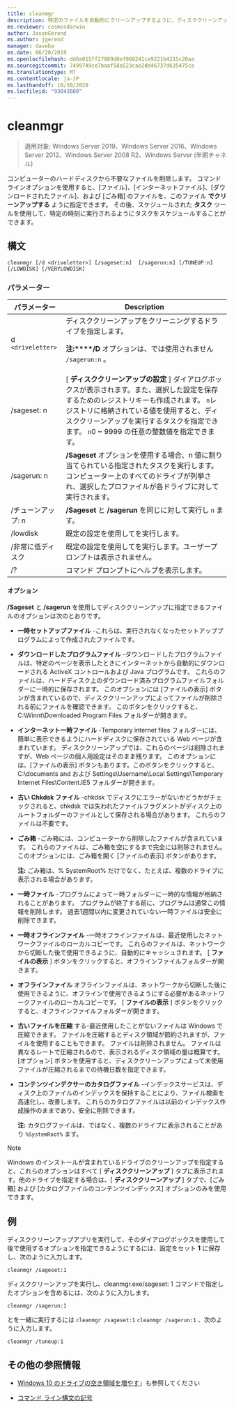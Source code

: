 ```yaml
---
title: cleanmgr
description: 特定のファイルを自動的にクリーンアップするように、ディスククリーンアップツール (Cleanmgr.exe) を構成します。
ms.reviewer: cosmosdarwin
author: JasonGerend
ms.author: jgerend
manager: daveba
ms.date: 06/20/2019
ms.openlocfilehash: dd8a015ff27809d0ef960241ce9221b4215c20aa
ms.sourcegitcommit: 7499749ce7baaf58a523cae2dd46737d635475ce
ms.translationtype: MT
ms.contentlocale: ja-JP
ms.lasthandoff: 10/30/2020
ms.locfileid: "93043880"
---
```

# <a name="cleanmgr"></a>cleanmgr

> 適用対象: Windows Server 2019、Windows Server 2016、Windows Server 2012、Windows Server 2008 R2、Windows Server (半期チャネル)

コンピューターのハードディスクから不要なファイルを削除します。 コマンドラインオプションを使用すると、[ファイル]、[インターネットファイル]、[ダウンロードされたファイル]、および [ごみ箱] のファイルを、このファイル **でクリーンアップする** ように指定できます。 その後、スケジュールされた **タスク** ツールを使用して、特定の時刻に実行されるようにタスクをスケジュールすることができます。

## <a name="syntax"></a>構文

```
cleanmgr [/d <driveletter>] [/sageset:n]  [/sagerun:n] [/TUNEUP:n] [/LOWDISK] [/VERYLOWDISK]
```

### <a name="parameters"></a>パラメーター

| パラメーター | Description |
| --------- | ----------- |
| d `<driveletter>` | ディスククリーンアップをクリーニングするドライブを指定します。<p>**注:****/D** オプションは、では使用されません `/sagerun:n` 。 |
| /sageset: n | [ **ディスククリーンアップの設定** ] ダイアログボックスが表示されます。また、選択した設定を保存するためのレジストリキーも作成されます。 `n`レジストリに格納されている値を使用すると、ディスククリーンアップを実行するタスクを指定できます。 `n`0 ~ 9999 の任意の整数値を指定できます。 |
| /sagerun: n | **/Sageset** オプションを使用する場合、n 値に割り当てられている指定されたタスクを実行します。 コンピューター上のすべてのドライブが列挙され、選択したプロファイルが各ドライブに対して実行されます。 |
| /チューンアップ: n | **/Sageset** と **/sagerun** を同じに対して実行し `n` ます。 |
| /lowdisk | 既定の設定を使用してを実行します。 |
| /非常に低ディスク | 既定の設定を使用してを実行します。ユーザープロンプトは表示されません。 |
| /? | コマンド プロンプトにヘルプを表示します。 |

#### <a name="options"></a>オプション

**/Sageset** と **/sagerun** を使用してディスククリーンアップに指定できるファイルのオプションは次のとおりです。

- **一時セットアップファイル** -これらは、実行されなくなったセットアッププログラムによって作成されたファイルです。

- **ダウンロードしたプログラムファイル** -ダウンロードしたプログラムファイルは、特定のページを表示したときにインターネットから自動的にダウンロードされる ActiveX コントロールおよび Java プログラムです。 これらのファイルは、ハードディスク上のダウンロード済みプログラムファイルフォルダーに一時的に保存されます。 このオプションには [ファイルの表示] ボタンが含まれているので、ディスククリーンアップによってファイルが削除される前にファイルを確認できます。 このボタンをクリックすると、C:\Winnt\Downloaded Program Files フォルダーが開きます。

- **インターネット一時ファイル** -Temporary internet files フォルダーには、簡単に表示できるようにハードディスクに保存されている Web ページが含まれています。 ディスククリーンアップでは、これらのページは削除されますが、Web ページの個人用設定はそのまま残ります。 このオプションには、[ファイルの表示] ボタンもあります。このボタンをクリックすると、C:\documents and および Settings\Username\Local Settings\Temporary Internet Files\Content.IE5 フォルダーが開きます。

- **古い Chkdsk ファイル** -chkdsk でディスクにエラーがないかどうかがチェックされると、chkdsk では失われたファイルフラグメントがディスク上のルートフォルダーのファイルとして保存される場合があります。 これらのファイルは不要です。

- **ごみ箱** -ごみ箱には、コンピューターから削除したファイルが含まれています。 これらのファイルは、ごみ箱を空にするまで完全には削除されません。 このオプションには、ごみ箱を開く [ファイルの表示] ボタンがあります。<p>**注:** ごみ箱は、% SystemRoot% だけでなく、たとえば、複数のドライブに表示される場合があります。

- **一時ファイル** -プログラムによって一時フォルダーに一時的な情報が格納されることがあります。 プログラムが終了する前に、プログラムは通常この情報を削除します。 過去1週間以内に変更されていない一時ファイルは安全に削除できます。

- **一時オフラインファイル** -一時オフラインファイルは、最近使用したネットワークファイルのローカルコピーです。 これらのファイルは、ネットワークから切断した後で使用できるように、自動的にキャッシュされます。 [ **ファイルの表示** ] ボタンをクリックすると、オフラインファイルフォルダーが開きます。

- **オフラインファイル** オフラインファイルは、ネットワークから切断した後に使用できるように、オフラインで使用できるようにする必要があるネットワークファイルのローカルコピーです。 [ **ファイルの表示** ] ボタンをクリックすると、オフラインファイルフォルダーが開きます。

- **古いファイルを圧縮** する-最近使用したことがないファイルは Windows で圧縮できます。 ファイルを圧縮するとディスク領域が節約されますが、ファイルを使用することもできます。 ファイルは削除されません。 ファイルは異なるレートで圧縮されるので、表示されるディスク領域の量は概算です。 [オプション] ボタンを使用すると、ディスククリーンアップによって未使用ファイルが圧縮されるまでの待機日数を指定できます。

- **コンテンツインデクサーのカタログファイル** -インデックスサービスは、ディスク上のファイルのインデックスを保持することにより、ファイル検索を高速化し、改善します。 これらのカタログファイルは以前のインデックス作成操作のままであり、安全に削除できます。<p>**注:** カタログファイルは、ではなく、複数のドライブに表示されることがあり `%SystemRoot%` ます。

>[!NOTE]
> Windows のインストールが含まれているドライブのクリーンアップを指定すると、これらのオプションはすべて [ **ディスククリーンアップ** ] タブに表示されます。他のドライブを指定する場合は、[ **ディスククリーンアップ** ] タブで、[ごみ箱] および [カタログファイルのコンテンツインデックス] オプションのみを使用できます。

## <a name="examples"></a>例

ディスククリーンアップアプリを実行して、そのダイアログボックスを使用して後で使用するオプションを指定できるようにするには、設定をセット **1** に保存し、次のように入力します。

```
cleanmgr /sageset:1
```

ディスククリーンアップを実行し、cleanmgr.exe/sageset: 1 コマンドで指定したオプションを含めるには、次のように入力します。

```
cleanmgr /sagerun:1
```

とを一緒に実行するには `cleanmgr /sageset:1` `cleanmgr /sagerun:1` 、次のように入力します。

```
cleanmgr /tuneup:1
```

## <a name="additional-references"></a>その他の参照情報

- [Windows 10 のドライブの空き領域を増やす](https://support.microsoft.com/help/12425/windows-10-free-up-drive-space)」も参照してください

- [コマンド ライン構文の記号](command-line-syntax-key.md)
